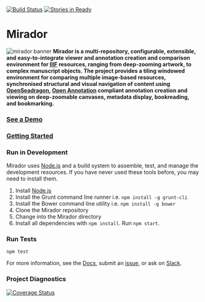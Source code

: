 [![Build Status](https://travis-ci.org/ProjectMirador/mirador.svg?branch=master)](https://travis-ci.org/ProjectMirador/mirador?branch=master)
[![Stories in Ready](https://badge.waffle.io/ProjectMirador/mirador.svg?label=ready&title=Ready)](https://waffle.io/iiif/mirador)

# Mirador
![mirador banner](https://projectmirador.github.io/mirador/img/banner.jpg)
**Mirador is a multi-repository, configurable, extensible, and easy-to-integrate viewer and annotation creation and comparison environment for [IIIF](http://iiif.io/) resources, ranging from deep-zooming artwork, to complex manuscript objects. The project provides a tiling windowed environment for comparing multiple image-based resources, synchronised structural and visual navigation of content using [OpenSeadragon](https://openseadragon.github.io/), [Open Annotation](http://www.openannotation.org/) compliant annotation creation and viewing on deep-zoomable canvases, metadata display, bookreading, and bookmarking.**

### [See a Demo](http://projectmirador.org/demo/)
### [Getting Started](http://projectmirador.org/docs/docs/getting-started.html)

### Run in Development
Mirador uses [Node.js](https://nodejs.org/) and a build system to assemble, test, and manage the development resources. If you have never used these tools before, you may need to install them.

 1. Install [Node.js](https://nodejs.org/)
 1. Install the Grunt command line runner i.e. `npm install -g grunt-cli`
 1. Install the Bower command line utility i.e. `npm install -g bower`
 1. Clone the Mirador repository
 1. Change into the Mirador directory
 1. Install all dependencies with `npm install`. Run `npm start`.
 
### Run Tests
`npm test`

For more information, see the [Docs](http://projectmirador.org/docs/docs/getting-started.html), submit an [issue](https://github.com/projectmirador/mirador/issues), or ask on [Slack](http://bit.ly/iiif-slack).

### Project Diagnostics
 [![Coverage Status](https://coveralls.io/repos/github/ProjectMirador/mirador/badge.svg?branch=master&upToDate=true)](https://coveralls.io/github/ProjectMirador/mirador?branch=master&upToDate=true)
